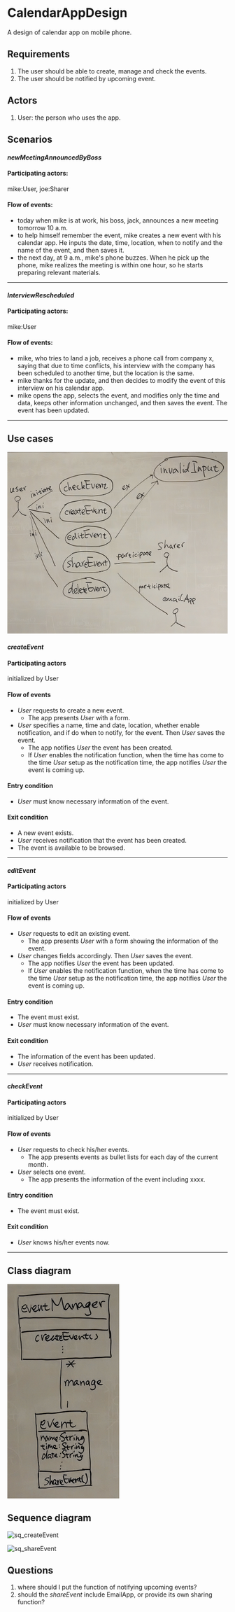 CalendarAppDesign
=================

A design of calendar app on mobile phone.

## Requirements
1. The user should be able to create, manage and check the events.
2. The user should be notified by upcoming event.

## Actors
1. User: the person who uses the app.

## Scenarios
#### _newMeetingAnnouncedByBoss_
#### Participating actors: 
mike:User, joe:Sharer
#### Flow of events:
- today when mike is at work, his boss, jack, announces a new meeting tomorrow 10 a.m.
- to help himself remember the event, mike creates a new event with his calendar app. He inputs the date, time, location, when to notify and the name of the event, and then saves it.
- the next day, at 9 a.m., mike's phone buzzes. When he pick up the phone, mike realizes the meeting is within one hour, so he starts preparing relevant materials.

***

#### _InterviewRescheduled_
#### Participating actors: 

mike:User

#### Flow of events:

- mike, who tries to land a job, receives a phone call from company x, saying that due to time conflicts, his interview with the company has been scheduled to another time, but the location is the same.
- mike thanks for the update, and then decides to modify the event of this interview on his calendar app.
- mike opens the app, selects the event, and modifies only the time and data, keeps other information unchanged, and then saves the event. The event has been updated.

***

## Use cases
![Use cases](use_cases.png)

#### _createEvent_
#### Participating actors
initialized by User
#### Flow of events
- _User_ requests to create a new event.
	- The app presents _User_ with a form. 
- _User_ specifies a name, time and date, location, whether enable notification, and if do when to notify, for the event. Then _User_ saves the event.
	- The app notifies _User_ the event has been created.
	- If _User_ enables the notification function, when the time has come to the time _User_ setup as the notification time, the app notifies _User_ the event is coming up.
#### Entry condition
- _User_ must know necessary information of the event.
#### Exit condition
- A new event exists.
- _User_ receives notification that the event has been created.
- The event is available to be browsed.

***

#### _editEvent_
#### Participating actors
initialized by User
#### Flow of events
- _User_ requests to edit an existing event.
	- The app presents _User_ with a form showing the information of the event. 
- _User_ changes fields accordingly. Then _User_ saves the event.
	- The app notifies _User_ the event has been updated.
	- If _User_ enables the notification function, when the time has come to the time _User_ setup as the notification time, the app notifies _User_ the event is coming up.
#### Entry condition
- The event must exist.
- _User_ must know necessary information of the event.
#### Exit condition
- The information of the event has been updated.
- _User_ receives notification.

***

#### _checkEvent_
#### Participating actors
initialized by User
#### Flow of events
- _User_ requests to check his/her events.
	- The app presents events as bullet lists for each day of the current month.
- _User_ selects one event.
	- The app presents the information of the event including xxxx.
#### Entry condition
- The event must exist.
#### Exit condition
- _User_ knows his/her events now.

***

## Class diagram
![Class diagram](class_diagram.png)

## Sequence diagram
![sq_createEvent](sq_createEvent.png, "title:Create Event")

![sq_shareEvent](sq_shareEvent.png, "title:Share Event")


## Questions
1. where should I put the function of notifying upcoming events?
2. should the _shareEvent_ include EmailApp, or provide its own sharing function?
